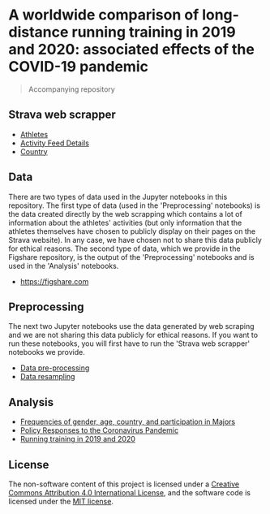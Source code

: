 # A worldwide comparison of long-distance running training in 2019 and 2020: associated effects of the COVID-19 pandemic

> Accompanying repository

## Strava web scrapper

 - [Athletes](https://github.com/BMClab/covid19/blob/main/strava-scraper/webscrap_athletes.ipynb)  
 - [Activity Feed Details](https://github.com/BMClab/covid19/blob/main/strava-scraper/webscrap_activities.ipynb)  
 - [Country](https://github.com/BMClab/covid19/blob/main/strava-scraper/webscrap_countries.ipynb)  

## Data

There are two types of data used in the Jupyter notebooks in this repository. The first type of data (used in the 'Preprocessing' notebooks) is the data created directly by the web scrapping which contains a lot of information about the athletes' activities (but only information that the athletes themselves have chosen to publicly display on their pages on the Strava website). In any case, we have chosen not to share this data publicly for ethical reasons. The second type of data, which we provide in the Figshare repository, is the output of the 'Preprocessing' notebooks and is used in the 'Analysis' notebooks.

 - https://figshare.com

## Preprocessing

The next two Jupyter notebooks use the data generated by web scraping and we are not sharing this data publicly for ethical reasons. If you want to run these notebooks, you will first have to run the 'Strava web scrapper' notebooks we provide.

 - [Data pre-processing](https://github.com/BMClab/covid19/blob/main/analysis/preprocessing.ipynb)  
 - [Data resampling](https://github.com/BMClab/covid19/blob/main/analysis/resampling.ipynb)  

## Analysis

 - [Frequencies of gender, age, country, and participation in Majors](https://github.com/BMClab/covid19/blob/main/analysis/gender_age_country_majors.ipynb)  
 - [Policy Responses to the Coronavirus Pandemic](https://github.com/BMClab/covid19/blob/main/analysis/coronavirus_policy_responses.ipynb)  
 - [Running training in 2019 and 2020](https://github.com/BMClab/covid19/blob/main/analysis/running_2019_2020.ipynb)

## License

The non-software content of this project is licensed under a [Creative Commons Attribution 4.0 International License](http://creativecommons.org/licenses/by/4.0/), and the software code is licensed under the [MIT license](https://opensource.org/licenses/mit-license.php).
